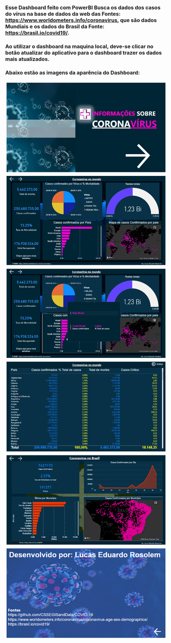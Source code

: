 ### Esse Dashboard feito com PowerBI Busca os dados dos casos do vírus na base de dados da web das Fontes: https://www.worldometers.info/coronavirus, que são dados Mundiais e os dados do Brasil da Fonte: https://brasil.io/covid19/.
### Ao utilizar o dashboard na maquina local, deve-se clicar no botão atualizar do aplicativo para o dashboard trazer os dados mais atualizados.

### Abaixo estão as imagens da aparência do Dashboard:


<a href="#">
    <img src="svg/1.png" alt="html" style="vertical-align:top; margin:6px 4px">
  </a> 




  <a href="#">
    <img src="svg/2.png" alt="html" style="vertical-align:top; margin:6px 4px">
  </a>




  <a href="#">
    <img src="svg/3.png" alt="html" style="vertical-align:top; margin:6px 4px">
  </a>




  <a href="#">
    <img src="svg/4.png" alt="html" style="vertical-align:top; margin:6px 4px">
  </a>




  <a href="#">
    <img src="svg/5.png" alt="html" style="vertical-align:top; margin:6px 4px">
  </a>




<a href="#">
    <img src="svg/6.png" alt="html" style="vertical-align:top; margin:6px 4px">
  </a>

 











